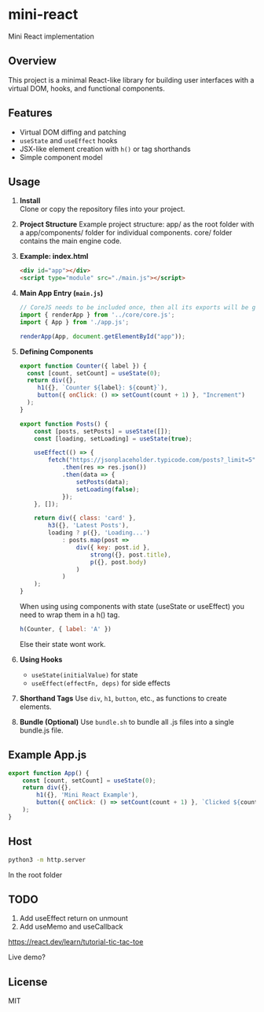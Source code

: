 # mini-react
Mini React implementation
## Overview

This project is a minimal React-like library for building user interfaces with a virtual DOM, hooks, and functional components.

## Features

- Virtual DOM diffing and patching
- `useState` and `useEffect` hooks
- JSX-like element creation with `h()` or tag shorthands
- Simple component model

## Usage

1. **Install**  
    Clone or copy the repository files into your project.

2. **Project Structure**
    Example project structure:
    app/ as the root folder with a app/components/ folder for individual components.
    core/ folder contains the main engine code.

3. **Example: index.html**
    ```html
    <div id="app"></div>
    <script type="module" src="./main.js"></script>
    ```

4. **Main App Entry (`main.js`)**
    ```js
    // CoreJS needs to be included once, then all its exports will be global
    import { renderApp } from '../core/core.js';
    import { App } from './app.js';

    renderApp(App, document.getElementById("app"));
    ```

5. **Defining Components**
    ```js
    export function Counter({ label }) {
      const [count, setCount] = useState(0);
      return div({},
         h1({}, `Counter ${label}: ${count}`),
         button({ onClick: () => setCount(count + 1) }, "Increment")
      );
    }
    ```

    ```js
    export function Posts() {
        const [posts, setPosts] = useState([]);
        const [loading, setLoading] = useState(true);

        useEffect(() => {
            fetch("https://jsonplaceholder.typicode.com/posts?_limit=5")
                .then(res => res.json())
                .then(data => {
                    setPosts(data);
                    setLoading(false);
                });
        }, []);

        return div({ class: 'card' },
            h3({}, 'Latest Posts'),
            loading ? p({}, 'Loading...')
                : posts.map(post =>
                    div({ key: post.id },
                        strong({}, post.title),
                        p({}, post.body)
                    )
                )
        );
    }
    ```

    When using using components with state (useState or useEffect) you need to wrap them in a h() tag.
    ```js
    h(Counter, { label: 'A' })
    ```
    Else their state wont work.

6. **Using Hooks**
    - `useState(initialValue)` for state
    - `useEffect(effectFn, deps)` for side effects

7. **Shorthand Tags**
    Use `div`, `h1`, `button`, etc., as functions to create elements.

8. **Bundle (Optional)** 
    Use `bundle.sh` to bundle all .js files into a single bundle.js file.

## Example App.js

```js
export function App() {
    const [count, setCount] = useState(0);
    return div({},
        h1({}, 'Mini React Example'),
        button({ onClick: () => setCount(count + 1) }, `Clicked ${count} times`)
    );
}
```

## Host
```bash
python3 -m http.server
```

In the root folder

## TODO

1. Add useEffect return on unmount
2. Add useMemo and useCallback


https://react.dev/learn/tutorial-tic-tac-toe

Live demo?

## License

MIT